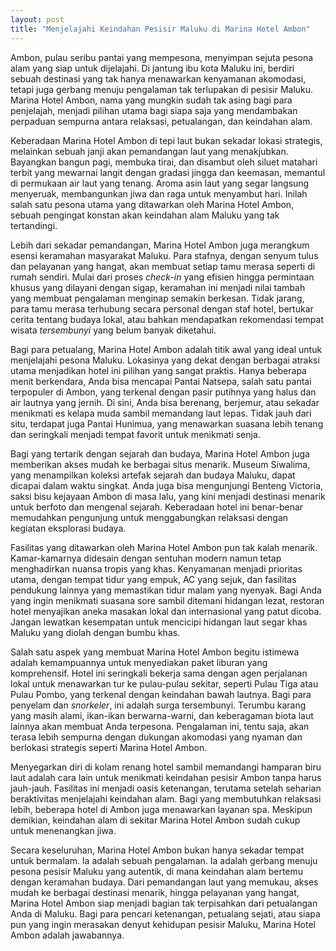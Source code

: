```yaml
---
layout: post
title: "Menjelajahi Keindahan Pesisir Maluku di Marina Hotel Ambon"
---
```


Ambon, pulau seribu pantai yang mempesona, menyimpan sejuta pesona alam yang siap untuk dijelajahi. Di jantung ibu kota Maluku ini, berdiri sebuah destinasi yang tak hanya menawarkan kenyamanan akomodasi, tetapi juga gerbang menuju pengalaman tak terlupakan di pesisir Maluku. Marina Hotel Ambon, nama yang mungkin sudah tak asing bagi para penjelajah, menjadi pilihan utama bagi siapa saja yang mendambakan perpaduan sempurna antara relaksasi, petualangan, dan keindahan alam.

Keberadaan Marina Hotel Ambon di tepi laut bukan sekadar lokasi strategis, melainkan sebuah janji akan pemandangan laut yang menakjubkan. Bayangkan bangun pagi, membuka tirai, dan disambut oleh siluet matahari terbit yang mewarnai langit dengan gradasi jingga dan keemasan, memantul di permukaan air laut yang tenang. Aroma asin laut yang segar langsung menyeruak, membangunkan jiwa dan raga untuk menyambut hari. Inilah salah satu pesona utama yang ditawarkan oleh Marina Hotel Ambon, sebuah pengingat konstan akan keindahan alam Maluku yang tak tertandingi.

Lebih dari sekadar pemandangan, Marina Hotel Ambon juga merangkum esensi keramahan masyarakat Maluku. Para stafnya, dengan senyum tulus dan pelayanan yang hangat, akan membuat setiap tamu merasa seperti di rumah sendiri. Mulai dari proses *check-in* yang efisien hingga permintaan khusus yang dilayani dengan sigap, keramahan ini menjadi nilai tambah yang membuat pengalaman menginap semakin berkesan. Tidak jarang, para tamu merasa terhubung secara personal dengan staf hotel, bertukar cerita tentang budaya lokal, atau bahkan mendapatkan rekomendasi tempat wisata *tersembunyi* yang belum banyak diketahui.

Bagi para petualang, Marina Hotel Ambon adalah titik awal yang ideal untuk menjelajahi pesona Maluku. Lokasinya yang dekat dengan berbagai atraksi utama menjadikan hotel ini pilihan yang sangat praktis. Hanya beberapa menit berkendara, Anda bisa mencapai Pantai Natsepa, salah satu pantai terpopuler di Ambon, yang terkenal dengan pasir putihnya yang halus dan air lautnya yang jernih. Di sini, Anda bisa berenang, berjemur, atau sekadar menikmati es kelapa muda sambil memandang laut lepas. Tidak jauh dari situ, terdapat juga Pantai Hunimua, yang menawarkan suasana lebih tenang dan seringkali menjadi tempat favorit untuk menikmati senja.

Bagi yang tertarik dengan sejarah dan budaya, Marina Hotel Ambon juga memberikan akses mudah ke berbagai situs menarik. Museum Siwalima, yang menampilkan koleksi artefak sejarah dan budaya Maluku, dapat dicapai dalam waktu singkat. Anda juga bisa mengunjungi Benteng Victoria, saksi bisu kejayaan Ambon di masa lalu, yang kini menjadi destinasi menarik untuk berfoto dan mengenal sejarah. Keberadaan hotel ini benar-benar memudahkan pengunjung untuk menggabungkan relaksasi dengan kegiatan eksplorasi budaya.

Fasilitas yang ditawarkan oleh Marina Hotel Ambon pun tak kalah menarik. Kamar-kamarnya didesain dengan sentuhan modern namun tetap menghadirkan nuansa tropis yang khas. Kenyamanan menjadi prioritas utama, dengan tempat tidur yang empuk, AC yang sejuk, dan fasilitas pendukung lainnya yang memastikan tidur malam yang nyenyak. Bagi Anda yang ingin menikmati suasana sore sambil ditemani hidangan lezat, restoran hotel menyajikan aneka masakan lokal dan internasional yang patut dicoba. Jangan lewatkan kesempatan untuk mencicipi hidangan laut segar khas Maluku yang diolah dengan bumbu khas.

Salah satu aspek yang membuat Marina Hotel Ambon begitu istimewa adalah kemampuannya untuk menyediakan paket liburan yang komprehensif. Hotel ini seringkali bekerja sama dengan agen perjalanan lokal untuk menawarkan tur ke pulau-pulau sekitar, seperti Pulau Tiga atau Pulau Pombo, yang terkenal dengan keindahan bawah lautnya. Bagi para penyelam dan *snorkeler*, ini adalah surga tersembunyi. Terumbu karang yang masih alami, ikan-ikan berwarna-warni, dan keberagaman biota laut lainnya akan membuat Anda terpesona. Pengalaman ini, tentu saja, akan terasa lebih sempurna dengan dukungan akomodasi yang nyaman dan berlokasi strategis seperti Marina Hotel Ambon.

Menyegarkan diri di kolam renang hotel sambil memandangi hamparan biru laut adalah cara lain untuk menikmati keindahan pesisir Ambon tanpa harus jauh-jauh. Fasilitas ini menjadi oasis ketenangan, terutama setelah seharian beraktivitas menjelajahi keindahan alam. Bagi yang membutuhkan relaksasi lebih, beberapa hotel di Ambon juga menawarkan layanan spa. Meskipun demikian, keindahan alam di sekitar Marina Hotel Ambon sudah cukup untuk menenangkan jiwa.

Secara keseluruhan, Marina Hotel Ambon bukan hanya sekadar tempat untuk bermalam. Ia adalah sebuah pengalaman. Ia adalah gerbang menuju pesona pesisir Maluku yang autentik, di mana keindahan alam bertemu dengan keramahan budaya. Dari pemandangan laut yang memukau, akses mudah ke berbagai destinasi menarik, hingga pelayanan yang hangat, Marina Hotel Ambon siap menjadi bagian tak terpisahkan dari petualangan Anda di Maluku. Bagi para pencari ketenangan, petualang sejati, atau siapa pun yang ingin merasakan denyut kehidupan pesisir Maluku, Marina Hotel Ambon adalah jawabannya.
